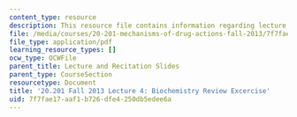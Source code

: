 ```yaml
---
content_type: resource
description: This resource file contains information regarding lecture 4.
file: /media/courses/20-201-mechanisms-of-drug-actions-fall-2013/7f7fae17aaf1b726dfe4250db5edee6a_MIT20_201F13_L4_biochem1.pdf
file_type: application/pdf
learning_resource_types: []
ocw_type: OCWFile
parent_title: Lecture and Recitation Slides
parent_type: CourseSection
resourcetype: Document
title: '20.201 Fall 2013 Lecture 4: Biochemistry Review Excercise'
uid: 7f7fae17-aaf1-b726-dfe4-250db5edee6a
---
```

